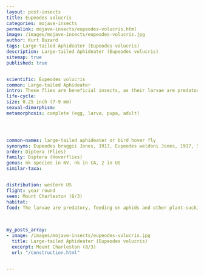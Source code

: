 ```yaml
---
layout: post-insects
title: Eupeodes volucris
categories: mojave-insects
permalink: mojave-insects/eupeodes-volucris.html
image: /images/mojave-insects/eupeodes-volucris.jpg
author: Kurt Buzard
tags: Large-tailed Aphideater (Eupeodes volucris)
description: Large-tailed Aphideater (Eupeodes volucris)
sitemap: true
published: true


scientific: Eupeodes volucris
common: Large-tailed Aphideater
intro: These flies are beneficial insects, as their larvae are predators of aphids and other soft-bodied insects, helping to control pest populations. The adults are often seen hovering near flowers, feeding on nectar and pollen. Eupeodes volucris larvae are important biological control agents, effectively suppressing aphid infestations in various agricultural settings. Adults are typically yellow and black, though the colors can also be white or a metallic greenish hue. 
life-cycle: 
size: 0.25 inch (7-9 mm)
sexual-dimorphism: 
metamorphosis: complete (egg, larva, pupa, adult)




common-names: large-tailed aphideater or bird hover fly
synonyms: Eupeodes braggii Jones, 1917, Eupeodes weldoni Jones, 1917, Syrphus perpallidus Bigot, 1884
order: Diptera (Flies)
family: Diptera (Hoverflies)
genus: nk species in NV, nk in CA, 2 in US
similar-taxa: 


distribution: western US
flight: year round
seen: Mount Charleston (8/3)
habitat: 
food: The larvae are predatory, feeding on aphids and other plant-sucking insects. Adults feed on pollen and nectar.
 
   

my_posts_array:
- image: /images/mojave-insects/eupeodes-volucris.jpg
  title: Large-tailed Aphideater (Eupeodes volucris)
  excerpt: Mount Charleston (8/3)
  url: "/construction.html"

 
---
```

  
  
 <p></p>
  